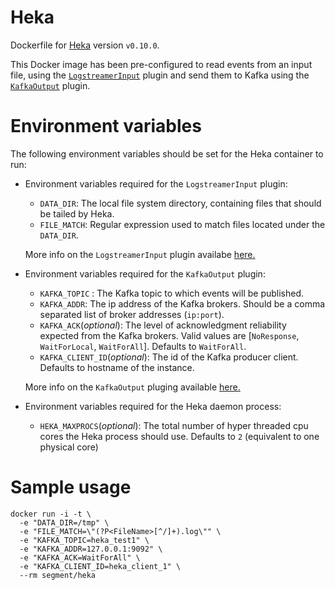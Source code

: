 Heka
====

Dockerfile for [Heka](https://hekad.readthedocs.io/en/v0.10.0/) version `v0.10.0`.

This Docker image has been pre-configured to read events from an input file, using the [`LogstreamerInput`](http://hekad.readthedocs.io/en/v0.10.0/config/inputs/logstreamer.html) plugin and send them to Kafka using the [`KafkaOutput`](https://hekad.readthedocs.io/en/v0.10.0/config/outputs/kafka.html) plugin.

Environment variables
=====================
The following environment variables should be set for the Heka container to run:
- Environment variables required for the `LogstreamerInput` plugin:
  - `DATA_DIR`: The local file system directory, containing files that should be tailed by Heka. 
  - `FILE_MATCH`: Regular expression used to match files located under the `DATA_DIR`.

  More info on the `LogstreamerInput` plugin availabe [here.](http://hekad.readthedocs.io/en/v0.10.0/config/inputs/logstreamer.html)
- Environment variables required for the `KafkaOutput` plugin:
  - `KAFKA_TOPIC` : The Kafka topic to which events will be published.
  - `KAFKA_ADDR`: The ip address of the Kafka brokers. Should be a comma separated list of broker addresses (`ip:port`).
  - `KAFKA_ACK`(*optional*): The level of acknowledgment reliability expected from the Kafka brokers. Valid values are [`NoResponse`, `WaitForLocal`, `WaitForAll`]. Defaults to `WaitForAll`.
  - `KAFKA_CLIENT_ID`(*optional*): The id of the Kafka producer client. Defaults to hostname of the instance.

  More info on the `KafkaOutput` pluging available [here.](http://hekad.readthedocs.io/en/v0.10.0/config/outputs/kafka.html)
- Environment variables required for the Heka daemon process:
  - `HEKA_MAXPROCS`(*optional*): The total number of hyper threaded cpu cores the Heka process should use. Defaults to `2` (equivalent to one physical core)

Sample usage
============
```
docker run -i -t \
  -e "DATA_DIR=/tmp" \
  -e "FILE_MATCH=\"(?P<FileName>[^/]+).log\"" \
  -e "KAFKA_TOPIC=heka_test1" \
  -e "KAFKA_ADDR=127.0.0.1:9092" \
  -e "KAFKA_ACK=WaitForAll" \
  -e "KAFKA_CLIENT_ID=heka_client_1" \
  --rm segment/heka
```
